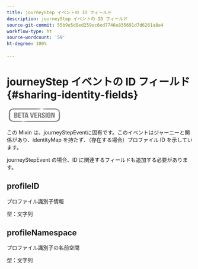 ```yaml
---
title: journeyStep イベントの ID フィールド
description: journeyStep イベントの ID フィールド
source-git-commit: 55b9e5d8ed259ec6ed7746e835691d7d6261a8a4
workflow-type: ht
source-wordcount: '59'
ht-degree: 100%

---
```


# journeyStep イベントの ID フィールド　{#sharing-identity-fields}

![](../assets/do-not-localize/badge.png)

この Mixin は、journeyStepEventに固有です。このイベントはジャーニーと関係があり、identityMap を持たず、（存在する場合）プロファイル ID を示しています。

journeyStepEvent の場合、ID に関連するフィールドも追加する必要があります。

## profileID

プロファイル識別子情報

型：文字列

## profileNamespace

プロファイル識別子の名前空間

型：文字列
